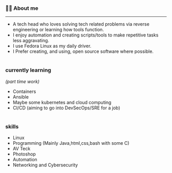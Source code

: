 <img src="" align="right"> 


### 👨‍💻 About me 
-----
- A tech head who loves solving tech related problems via reverse engineering or learning how tools function. 
- I enjoy automation and creating scripts/tools to make repetitive tasks less aggravating. 
- I use Fedora Linux as my daily driver. 
- I Prefer creating, and using, open source software where possible.
</br></br>
### currently learning 
*(part time work)*
- Containers 
- Ansible 
- Maybe some kubernetes and cloud computing
- CI/CD (aiming to go into DevSecOps/SRE for a job)
</br></br>
### skills
- Linux 
- Programming (Mainly Java,html,css,bash with some C)
- AV Teck 
- Photoshop
- Automation 
- Networking and Cybersecurity 
